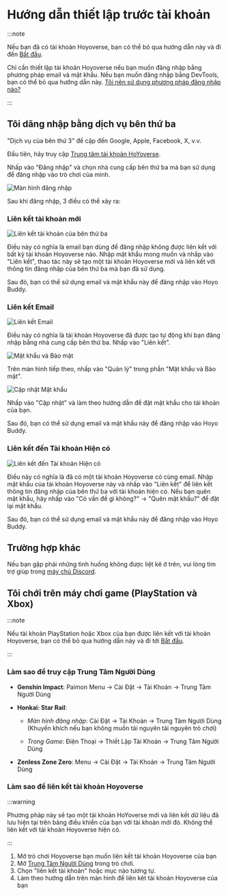 # Hướng dẫn thiết lập trước tài khoản

:::note

Nếu bạn đã có tài khoản Hoyoverse, bạn có thể bỏ qua hướng dẫn này và đi đến [Bắt đầu](./Getting-Started.md).

Chỉ cần thiết lập tài khoản Hoyoverse nếu bạn muốn đăng nhập bằng phương pháp email và mật khẩu. Nếu bạn muốn đăng nhập bằng DevTools, bạn có thể bỏ qua hướng dẫn này. [Tôi nên sử dụng phương pháp đăng nhập nào?](./FAQ.md#phương-pháp-email-và-mật-khẩu)

:::

## Tôi dăng nhập bằng dịch vụ bên thứ ba

"Dịch vụ của bên thứ 3" đề cập đến Google, Apple, Facebook, X, v.v.

Đầu tiên, hãy truy cập [Trung tâm tài khoản HoYoverse](https://account.hoyoverse.com).

Nhấp vào "Đăng nhập" và chọn nhà cung cấp bên thứ ba mà bạn sử dụng để đăng nhập vào trò chơi của mình.

![Màn hình đăng nhập](../../../../src/assets/images/hb-account/web/account-log-in.png)

Sau khi đăng nhập, 3 điều có thể xảy ra:

### Liên kết tài khoản mới

![Liên kết tài khoản của bên thứ ba](../../../../src/assets/images/hb-account/web/sign-up_google-link.png)

Điều này có nghĩa là email bạn dùng để đăng nhập không được liên kết với bất kỳ tài khoản Hoyoverse nào. Nhập mật khẩu mong muốn và nhấp vào "Liên kết", thao tác này sẽ tạo một tài khoản Hoyoverse mới và liên kết với thông tin đăng nhập của bên thứ ba mà bạn đã sử dụng.

Sau đó, bạn có thể sử dụng email và mật khẩu này để đăng nhập vào Hoyo Buddy.

### Liên kết Email

![Liên kết Email](../../../../src/assets/images/hb-account/web/link-email.png)

Điều này có nghĩa là tài khoản Hoyoverse đã được tạo tự động khi bạn đăng nhập bằng nhà cung cấp bên thứ ba. Nhấp vào "Liên kết".

![Mật khẩu và Bảo mật](../../../../src/assets/images/hb-account/web/password-and-security.png)

Trên màn hình tiếp theo, nhấp vào "Quản lý" trong phần "Mật khẩu và Bảo mật".

![Cập nhật Mật khẩu](../../../../src/assets/images/hb-account/web/update-password.png)

Nhấp vào "Cập nhật" và làm theo hướng dẫn để đặt mật khẩu cho tài khoản của bạn.

Sau đó, bạn có thể sử dụng email và mật khẩu này để đăng nhập vào Hoyo Buddy.

### Liên kết đến Tài khoản Hiện có

![Liên kết đến Tài khoản Hiện có](../../../../src/assets/images/hb-account/web/link-existing.png)

Điều này có nghĩa là đã có một tài khoản Hoyoverse có cùng email. Nhập mật khẩu của tài khoản Hoyoverse này và nhấp vào "Liên kết" để liên kết thông tin đăng nhập của bên thứ ba với tài khoản hiện có. Nếu bạn quên mật khẩu, hãy nhấp vào "Có vấn đề gì không?" -> "Quên mật khẩu?" để đặt lại mật khẩu.

Sau đó, bạn có thể sử dụng email và mật khẩu này để đăng nhập vào Hoyo Buddy.

## Trường hợp khác

Nếu bạn gặp phải những tình huống không được liệt kê ở trên, vui lòng tìm trợ giúp trong [máy chủ Discord](https://link.seria.moe/hb-dc).

## Tôi chới trên máy chơi game (PlayStation và Xbox)

:::note

Nếu tài khoản PlayStation hoặc Xbox của bạn được liên kết với tài khoản Hoyoverse, bạn có thể bỏ qua hướng dẫn này và đi tới [Bắt đầu](./Getting-Started.md).

:::

### Làm sao để truy cập Trung Tâm Người Dùng

- **Genshin Impact**: Paimon Menu -> Cài Đặt -> Tài Khoản -> Trung Tâm Người Dùng

- **Honkai: Star Rail**:

  - *Màn hình đăng nhập*: Cài Đặt -> Tài Khoản -> Trung Tâm Người Dùng (Khuyến khích nếu bạn không muốn tải nguyên tài nguyên trò chơi)

  - *Trong Game*: Điện Thoại -> Thiết Lập Tài Khoản -> Trung Tâm Người Dùng

- **Zenless Zone Zero**: Menu -> Cài Đặt -> Tài Khoản -> Trung Tâm Người Dùng

### Làm sao để liên kết tài khoản Hoyoverse

:::warning

Phương pháp này sẽ tạo một tài khoản HoYoverse mới và liên kết dữ liệu đã lưu hiện tại trên bảng điều khiển của bạn với tài khoản mới đó. Không thể liên kết với tài khoản Hoyoverse hiện có.

:::

1. Mở trò chơi Hoyoverse bạn muốn liên kết tài khoản Hoyoverse của bạn
2. Mở [Trung Tâm Người Dùng](#làm-sao-để-truy-cập-trung-tâm-người-dùng) trong trò chơi.
3. Chọn "liên kết tài khoản" hoặc mục nào tương tự.
4. Làm theo hướng dẫn trên màn hình để liên kêt tài khoản Hoyoverse của bạn
